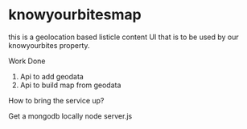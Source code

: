 # knowyourbitesmap
this is a geolocation based listicle content UI that is to be used by our knowyourbites property.


Work Done

1. Api to add geodata
2. Api to build map from geodata


How to bring the service up?

Get a mongodb locally
node server.js
